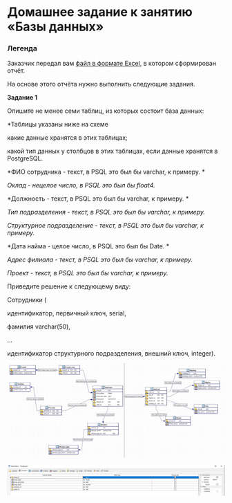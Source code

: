 # Домашнее задание к занятию «Базы данных»

### Легенда

Заказчик передал вам [файл в формате Excel](https://github.com/netology-code/sdb-homeworks/blob/main/resources/hw-12-1.xlsx), в котором сформирован отчёт.

На основе этого отчёта нужно выполнить следующие задания.

**Задание 1**

Опишите не менее семи таблиц, из которых состоит база данных:

*Таблицы указаны ниже на схеме

какие данные хранятся в этих таблицах;

какой тип данных у столбцов в этих таблицах, если данные хранятся в PostgreSQL.

*ФИО сотрудника - текст, в PSQL это был бы varchar, к примеру. *

*Оклад - нецелое число, в PSQL это был бы float4.*

*Должность - текст, в PSQL это был бы varchar, к примеру. *

*Тип подразделения - текст, в PSQL это был бы varchar, к примеру.*

*Структурное подразделение - текст, в PSQL это был бы varchar, к примеру.*

*Дата найма - целое число, в PSQL это был бы Date. *

*Адрес филиала - текст, в PSQL это был бы varchar, к примеру.*

*Проект - текст, в PSQL это был бы varchar, к примеру.*

Приведите решение к следующему виду:

Сотрудники (

идентификатор, первичный ключ, serial,

фамилия varchar(50),

...

идентификатор структурного подразделения, внешний ключ, integer).


![alt text](https://github.com/MaratKN/sdb_1201/blob/main/1.jpg)

![alt text](https://github.com/MaratKN/sdb_1201/blob/main/2.jpg)